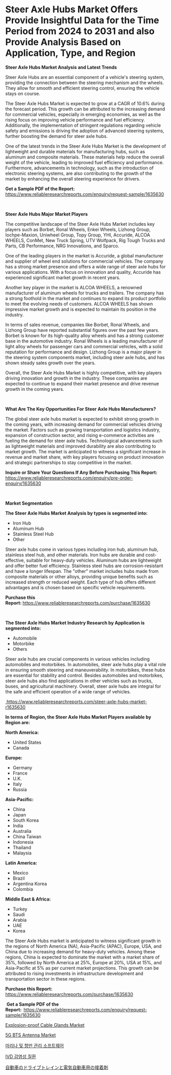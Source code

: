 <p><h1>Steer Axle Hubs Market Offers Provide Insightful Data for the Time Period from 2024 to 2031 and also Provide Analysis Based on Application, Type, and Region</h1></p><p><strong>Steer Axle Hubs Market Analysis and Latest Trends</strong></p>
<p><p>Steer Axle Hubs are an essential component of a vehicle's steering system, providing the connection between the steering mechanism and the wheels. They allow for smooth and efficient steering control, ensuring the vehicle stays on course.</p><p>The Steer Axle Hubs Market is expected to grow at a CAGR of 10.6% during the forecast period. This growth can be attributed to the increasing demand for commercial vehicles, especially in emerging economies, as well as the rising focus on improving vehicle performance and fuel efficiency. Additionally, the implementation of stringent regulations regarding vehicle safety and emissions is driving the adoption of advanced steering systems, further boosting the demand for steer axle hubs.</p><p>One of the latest trends in the Steer Axle Hubs Market is the development of lightweight and durable materials for manufacturing hubs, such as aluminum and composite materials. These materials help reduce the overall weight of the vehicle, leading to improved fuel efficiency and performance. Furthermore, advancements in technology, such as the introduction of electronic steering systems, are also contributing to the growth of the market by enhancing the overall steering experience for drivers.</p></p>
<p><strong>Get a Sample PDF of the Report:&nbsp;</strong> <a href="https://www.reliableresearchreports.com/enquiry/request-sample/1635630">https://www.reliableresearchreports.com/enquiry/request-sample/1635630</a></p>
<p>&nbsp;</p>
<p><strong>Steer Axle Hubs Major Market Players</strong></p>
<p><p>The competitive landscape of the Steer Axle Hubs Market includes key players such as Borbet, Ronal Wheels, Enkei Wheels, Lizhong Group, Iochpe-Maxion, Uniwheel Group, Topy Group, YHI, Accuride, ALCOA WHEELS, ConMet, New Truck Spring, UTV Wolfpack, Rig Tough Trucks and Parts, CB Performance, NRG Innovations, and Sparco.</p><p>One of the leading players in the market is Accuride, a global manufacturer and supplier of wheel end solutions for commercial vehicles. The company has a strong market presence and offers a wide range of steer axle hubs for various applications. With a focus on innovation and quality, Accuride has experienced significant market growth in recent years.</p><p>Another key player in the market is ALCOA WHEELS, a renowned manufacturer of aluminum wheels for trucks and trailers. The company has a strong foothold in the market and continues to expand its product portfolio to meet the evolving needs of customers. ALCOA WHEELS has shown impressive market growth and is expected to maintain its position in the industry.</p><p>In terms of sales revenue, companies like Borbet, Ronal Wheels, and Lizhong Group have reported substantial figures over the past few years. Borbet is known for its high-quality alloy wheels and has a strong customer base in the automotive industry. Ronal Wheels is a leading manufacturer of light alloy wheels for passenger cars and commercial vehicles, with a solid reputation for performance and design. Lizhong Group is a major player in the steering system components market, including steer axle hubs, and has shown steady sales growth over the years.</p><p>Overall, the Steer Axle Hubs Market is highly competitive, with key players driving innovation and growth in the industry. These companies are expected to continue to expand their market presence and drive revenue growth in the coming years.</p></p>
<p>&nbsp;</p>
<p><strong>What Are The Key Opportunities For Steer Axle Hubs Manufacturers?</strong></p>
<p><p>The global steer axle hubs market is expected to exhibit strong growth in the coming years, with increasing demand for commercial vehicles driving the market. Factors such as growing transportation and logistics industry, expansion of construction sector, and rising e-commerce activities are fueling the demand for steer axle hubs. Technological advancements such as lightweight materials and improved durability are also contributing to market growth. The market is anticipated to witness a significant increase in revenue and market share, with key players focusing on product innovation and strategic partnerships to stay competitive in the market.</p></p>
<p><strong>Inquire or Share Your Questions If Any Before Purchasing This Report:</strong> <a href="https://www.reliableresearchreports.com/enquiry/pre-order-enquiry/1635630">https://www.reliableresearchreports.com/enquiry/pre-order-enquiry/1635630</a></p>
<p>&nbsp;</p>
<p><strong>Market Segmentation</strong></p>
<p><strong>The Steer Axle Hubs Market Analysis by types is segmented into:</strong></p>
<p><ul><li>Iron Hub</li><li>Aluminum Hub</li><li>Stainless Steel Hub</li><li>Other</li></ul></p>
<p><p>Steer axle hubs come in various types including iron hub, aluminum hub, stainless steel hub, and other materials. Iron hubs are durable and cost-effective, suitable for heavy-duty vehicles. Aluminum hubs are lightweight and offer better fuel efficiency. Stainless steel hubs are corrosion-resistant and have a longer lifespan. The "other" market includes hubs made from composite materials or other alloys, providing unique benefits such as increased strength or reduced weight. Each type of hub offers different advantages and is chosen based on specific vehicle requirements.</p></p>
<p><strong>Purchase this Report:&nbsp;</strong><a href="https://www.reliableresearchreports.com/purchase/1635630">https://www.reliableresearchreports.com/purchase/1635630</a></p>
<p>&nbsp;</p>
<p><strong>The Steer Axle Hubs Market Industry Research by Application is segmented into:</strong></p>
<p><ul><li>Automobile</li><li>Motorbike</li><li>Others</li></ul></p>
<p><p>Steer axle hubs are crucial components in various vehicles including automobiles and motorbikes. In automobiles, steer axle hubs play a vital role in ensuring smooth steering and maneuverability. In motorbikes, these hubs are essential for stability and control. Besides automobiles and motorbikes, steer axle hubs also find applications in other vehicles such as trucks, buses, and agricultural machinery. Overall, steer axle hubs are integral for the safe and efficient operation of a wide range of vehicles.</p></p>
<p><a href="https://www.reliableresearchreports.com/steer-axle-hubs-market-r1635630">&nbsp;https://www.reliableresearchreports.com/steer-axle-hubs-market-r1635630</a></p>
<p><strong>In terms of Region, the Steer Axle Hubs Market Players available by Region are:</strong></p>
<p>
    <p> <strong> North America: </strong>
        <ul>
            <li>United States</li>
            <li>Canada</li>
        </ul>
        </p> 
    <p> <strong> Europe: </strong>
        <ul>
            <li>Germany</li>
            <li>France</li>
            <li>U.K.</li>
            <li>Italy</li>
            <li>Russia</li>
        </ul>
        </p> 
    <p> <strong> Asia-Pacific: </strong>
        <ul>
            <li>China</li>
            <li>Japan</li>
            <li>South Korea</li>
            <li>India</li>
            <li>Australia</li>
            <li>China Taiwan</li>
            <li>Indonesia</li>
            <li>Thailand</li>
            <li>Malaysia</li>
        </ul>
        </p> 
    <p> <strong> Latin America: </strong>
        <ul>
            <li>Mexico</li>
            <li>Brazil</li>
            <li>Argentina Korea</li>
            <li>Colombia</li>
        </ul>
        </p> 
    <p> <strong> Middle East & Africa: </strong>
        <ul>
            <li>Turkey</li>
            <li>Saudi</li>
            <li>Arabia</li>
            <li>UAE</li>
            <li>Korea</li>
        </ul>
    </p>
    </p>
<p><p>The Steer Axle Hubs market is anticipated to witness significant growth in the regions of North America (NA), Asia-Pacific (APAC), Europe, USA, and China due to increasing demand for heavy-duty vehicles. Among these regions, China is expected to dominate the market with a market share of 35%, followed by North America at 25%, Europe at 20%, USA at 15%, and Asia-Pacific at 5% as per current market projections. This growth can be attributed to rising investments in infrastructure development and transportation sector in these regions.</p></p>
<p><strong>Purchase this Report: </strong><a href="https://www.reliableresearchreports.com/purchase/1635630">https://www.reliableresearchreports.com/purchase/1635630</a></p>
<p>&nbsp;<strong>Get a Sample PDF of the Report:&nbsp;&nbsp;</strong><a href="https://www.reliableresearchreports.com/enquiry/request-sample/1635630">https://www.reliableresearchreports.com/enquiry/request-sample/1635630</a></p>
<p><strong></strong></p>
<p><p><a href="https://github.com/gracielawharr/Market-Research-Report-List-1/blob/main/explosion-proof-cable-glands-market.md">Explosion-proof Cable Glands Market</a></p><p><a href="https://issuu.com/reportprime-2/docs/5g-bts-antenna-market-size-2030.pptx">5G BTS Antenna Market</a></p><p><a href="https://github.com/alfitoms13/Market-Research-Report-List-1/blob/main/769361783441.md">마리나 및 항만 관리 소프트웨어</a></p><p><a href="https://github.com/mofijurk071/Market-Research-Report-List-1/blob/main/768808383442.md">IVD 감염성 질환</a></p><p><a href="https://github.com/DanykaKilback/Market-Research-Report-List-1/blob/main/993756092066.md">自動車のドライブトレインと電気自動車用の接着剤</a></p></p>